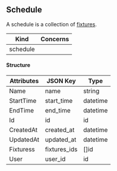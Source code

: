 

<!--- generated by metis/doc -->


Schedule
----------

A schedule is a collection of [fixtures](fixture.md).


| Kind             | Concerns   |
| ---------------- | ---------- |
| schedule  |            |

#### Structure
| Attributes    | JSON Key      | Type          |
| ------------- | ------------- | ------------- |
| Name | name | string |
| StartTime | start_time | datetime |
| EndTime | end_time | datetime |
| Id | id | id |
| CreatedAt | created_at | datetime |
| UpdatedAt | updated_at | datetime |
| Fixturess | fixtures_ids | []id |
| User | user_id | id |




<!--- generated by metis/doc -->

